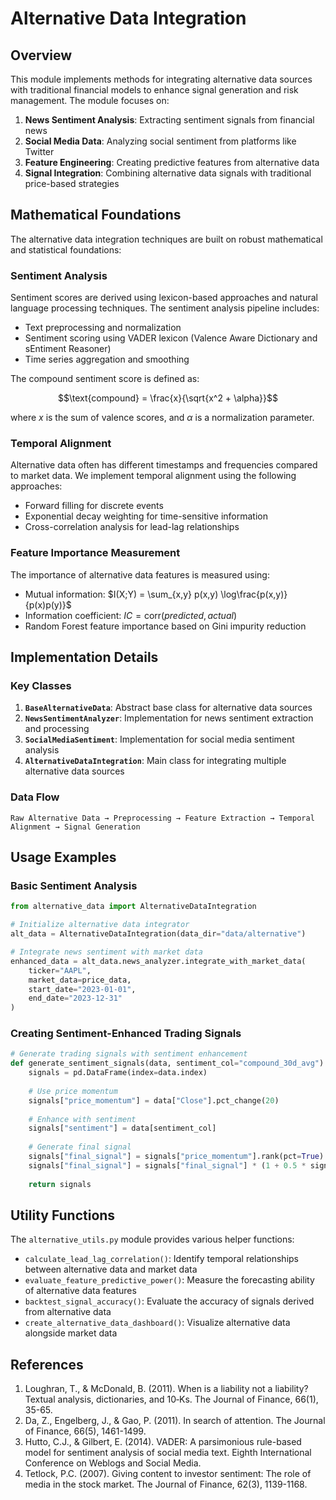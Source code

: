 # Alternative Data Integration

## Overview

This module implements methods for integrating alternative data sources with traditional financial models to enhance signal generation and risk management. The module focuses on:

1. **News Sentiment Analysis**: Extracting sentiment signals from financial news
2. **Social Media Data**: Analyzing social sentiment from platforms like Twitter
3. **Feature Engineering**: Creating predictive features from alternative data
4. **Signal Integration**: Combining alternative data signals with traditional price-based strategies

## Mathematical Foundations

The alternative data integration techniques are built on robust mathematical and statistical foundations:

### Sentiment Analysis

Sentiment scores are derived using lexicon-based approaches and natural language processing techniques. The sentiment analysis pipeline includes:

- Text preprocessing and normalization
- Sentiment scoring using VADER lexicon (Valence Aware Dictionary and sEntiment Reasoner)
- Time series aggregation and smoothing

The compound sentiment score is defined as:

$$\text{compound} = \frac{x}{\sqrt{x^2 + \alpha}}$$

where $x$ is the sum of valence scores, and $\alpha$ is a normalization parameter.

### Temporal Alignment

Alternative data often has different timestamps and frequencies compared to market data. We implement temporal alignment using the following approaches:

- Forward filling for discrete events
- Exponential decay weighting for time-sensitive information
- Cross-correlation analysis for lead-lag relationships

### Feature Importance Measurement

The importance of alternative data features is measured using:

- Mutual information: $I(X;Y) = \sum_{x,y} p(x,y) \log\frac{p(x,y)}{p(x)p(y)}$
- Information coefficient: $IC = \text{corr}(predicted, actual)$
- Random Forest feature importance based on Gini impurity reduction

## Implementation Details

### Key Classes

1. **`BaseAlternativeData`**: Abstract base class for alternative data sources
2. **`NewsSentimentAnalyzer`**: Implementation for news sentiment extraction and processing
3. **`SocialMediaSentiment`**: Implementation for social media sentiment analysis
4. **`AlternativeDataIntegration`**: Main class for integrating multiple alternative data sources

### Data Flow

```
Raw Alternative Data → Preprocessing → Feature Extraction → Temporal Alignment → Signal Generation
```

## Usage Examples

### Basic Sentiment Analysis

```python
from alternative_data import AlternativeDataIntegration

# Initialize alternative data integrator
alt_data = AlternativeDataIntegration(data_dir="data/alternative")

# Integrate news sentiment with market data
enhanced_data = alt_data.news_analyzer.integrate_with_market_data(
    ticker="AAPL",
    market_data=price_data,
    start_date="2023-01-01",
    end_date="2023-12-31"
)
```

### Creating Sentiment-Enhanced Trading Signals

```python
# Generate trading signals with sentiment enhancement
def generate_sentiment_signals(data, sentiment_col="compound_30d_avg"):
    signals = pd.DataFrame(index=data.index)
    
    # Use price momentum
    signals["price_momentum"] = data["Close"].pct_change(20)
    
    # Enhance with sentiment
    signals["sentiment"] = data[sentiment_col]
    
    # Generate final signal
    signals["final_signal"] = signals["price_momentum"].rank(pct=True)
    signals["final_signal"] = signals["final_signal"] * (1 + 0.5 * signals["sentiment"])
    
    return signals
```

## Utility Functions

The `alternative_utils.py` module provides various helper functions:

- `calculate_lead_lag_correlation()`: Identify temporal relationships between alternative data and market data
- `evaluate_feature_predictive_power()`: Measure the forecasting ability of alternative data features
- `backtest_signal_accuracy()`: Evaluate the accuracy of signals derived from alternative data
- `create_alternative_data_dashboard()`: Visualize alternative data alongside market data

## References

1. Loughran, T., & McDonald, B. (2011). When is a liability not a liability? Textual analysis, dictionaries, and 10‐Ks. The Journal of Finance, 66(1), 35-65.
2. Da, Z., Engelberg, J., & Gao, P. (2011). In search of attention. The Journal of Finance, 66(5), 1461-1499.
3. Hutto, C.J., & Gilbert, E. (2014). VADER: A parsimonious rule-based model for sentiment analysis of social media text. Eighth International Conference on Weblogs and Social Media.
4. Tetlock, P.C. (2007). Giving content to investor sentiment: The role of media in the stock market. The Journal of Finance, 62(3), 1139-1168.
